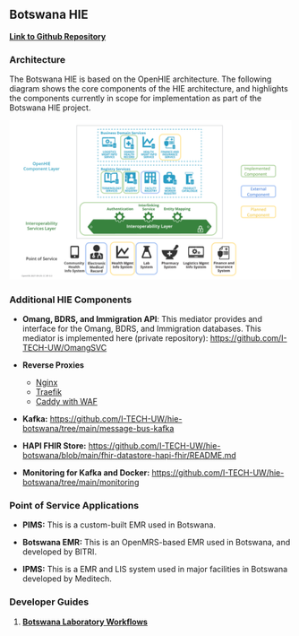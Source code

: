## Botswana HIE

**[Link to Github Repository](https://github.com/I-TECH-UW/hie-botswana)**

### Architecture

The Botswana HIE is based on the OpenHIE architecture. The following diagram shows the core components of the HIE architecture, and highlights the components currently in scope for implementation as part of the Botswana HIE project.

![Botswana HIE Architecture](./img/Botswana-HIE.svg)

### Additional HIE Components 
- **Omang, BDRS, and Immigration API**: This mediator provides and interface for the Omang, BDRS, and Immigration databases. This mediator is implemented here (private repository): https://github.com/I-TECH-UW/OmangSVC

- **Reverse Proxies**
    * [Nginx](https://github.com/I-TECH-UW/hie-botswana/tree/main/reverse-proxy-nginx)
    * [Traefik](https://github.com/I-TECH-UW/hie-botswana/tree/pilot-3-traefik-v2/reverse-proxy-traefik)
    * [Caddy with WAF](https://github.com/I-TECH-UW/hie-botswana/tree/main/reverse-proxy-caddy)

- **Kafka:** https://github.com/I-TECH-UW/hie-botswana/tree/main/message-bus-kafka

- **HAPI FHIR Store:** https://github.com/I-TECH-UW/hie-botswana/blob/main/fhir-datastore-hapi-fhir/README.md

- **Monitoring for Kafka and Docker:** https://github.com/I-TECH-UW/hie-botswana/tree/main/monitoring

### Point of Service Applications 

- **PIMS:** This is a custom-built EMR used in Botswana.

- **Botswana EMR:** This is an OpenMRS-based EMR used in Botswana, and developed by BITRI.

- **IPMS:** This is a EMR and LIS system used in major facilities in Botswana developed by Meditech.

### Developer Guides

1. **[Botswana Laboratory Workflows](../../developer-guide/index.md#dev-guide-botsawana-laborabory-workflows)**


